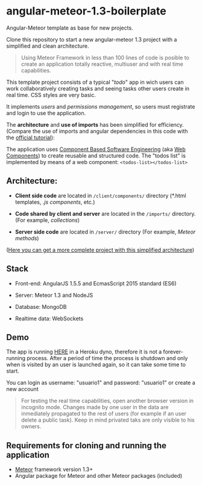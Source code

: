 # angular-meteor-1.3-boilerplate
Angular-Meteor template as base for new projects.

Clone this repository to start a new angular-meteor 1.3 project with a simplified and clean architecture.

> Using Meteor Framework in less than 100 lines of code is posible to create an application totally reactive, multiuser and with real time capabilities.
>

This template project consists of a typical "*todo*" app in wich users can work collaboratively creating tasks and seeing tasks other users create in real time. CSS styles are very basic.

It implements *users* and *permissions management*, so users must registrate and login to use the application.

The **architecture** and **use of imports** has been simplified for efficiency. (Compare the use of imports and angular dependencies in this code with the [official tutorial](https://www.meteor.com/tutorials/angular/creating-an-app)):

The application uses [Component Based Software Engineering](https://en.wikipedia.org/wiki/Component-based_software_engineering) (aka [Web Components](https://en.wikipedia.org/wiki/Web_Components)) to create reusable and structured code. The "todos list" is implemented by means of a web component: `<todos-list></todos-list>`



## Architecture:

- **Client side code** are located in `/client/components/` directory (*.html templates, *.js components*, etc.)

- **Code shared by client and server** are located in the `/imports/` directory. (For example, *collections*)
- **Server side code** are located in `/server/` directory (For example, *Meteor methods*)


([Here you can get a more complete project with this simplified architecture](https://github.com/YagoLopez/angular-meteor-socially))



## Stack

- Front-end: AngularJS 1.5.5 and EcmasScript 2015 standard (ES6)

- Server: Meteor 1.3 and NodeJS

- Database: MongoDB

- Realtime data: WebSockets




## Demo

The app is running [HERE](https://meteortestyls.herokuapp.com/) in a Heroku dyno, therefore it is not a forever-running process. After a period of time the process is shutdown and only when is visited by an user is launched again, so it can take some time to start.

You can login as username: "usuario1" and password: "usuario1" or create a new account

>
> For testing the real time capabilities, open another browser version in incognito mode. Changes made by one user in the data are inmediately propagated to the rest of users (for example if an user delete a public task). Keep in mind privated taks are only visible to his owners.
>




## Requirements for cloning and running the application

- [Meteor](http://www.meteor.com) framework version  1.3+
- Angular package for Meteor and other Meteor packages (included)